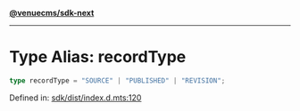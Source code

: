 [**@venuecms/sdk-next**](../Index.md)

***

# Type Alias: recordType

```ts
type recordType = "SOURCE" | "PUBLISHED" | "REVISION";
```

Defined in: [sdk/dist/index.d.mts:120](https://github.com/venuecms/sdk/blob/0048e875fedcd11f329f993e4088b84401af4036/packages/sdk/dist/index.d.mts#L120)

